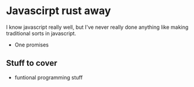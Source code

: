 # Javascirpt rust away
I know javascript really well, but I've never really done anything like making traditional sorts in javascript.

* One promises

## Stuff to cover

* funtional programming stuff

